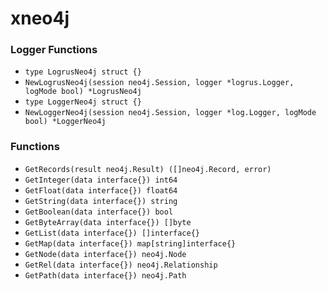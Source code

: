 # xneo4j

### Logger Functions

+ `type LogrusNeo4j struct {}`
+ `NewLogrusNeo4j(session neo4j.Session, logger *logrus.Logger, logMode bool) *LogrusNeo4j`
+ `type LoggerNeo4j struct {}`
+ `NewLoggerNeo4j(session neo4j.Session, logger *log.Logger, logMode bool) *LoggerNeo4j`

### Functions

+ `GetRecords(result neo4j.Result) ([]neo4j.Record, error)`
+ `GetInteger(data interface{}) int64`
+ `GetFloat(data interface{}) float64`
+ `GetString(data interface{}) string`
+ `GetBoolean(data interface{}) bool`
+ `GetByteArray(data interface{}) []byte`
+ `GetList(data interface{}) []interface{}`
+ `GetMap(data interface{}) map[string]interface{}`
+ `GetNode(data interface{}) neo4j.Node`
+ `GetRel(data interface{}) neo4j.Relationship`
+ `GetPath(data interface{}) neo4j.Path`
